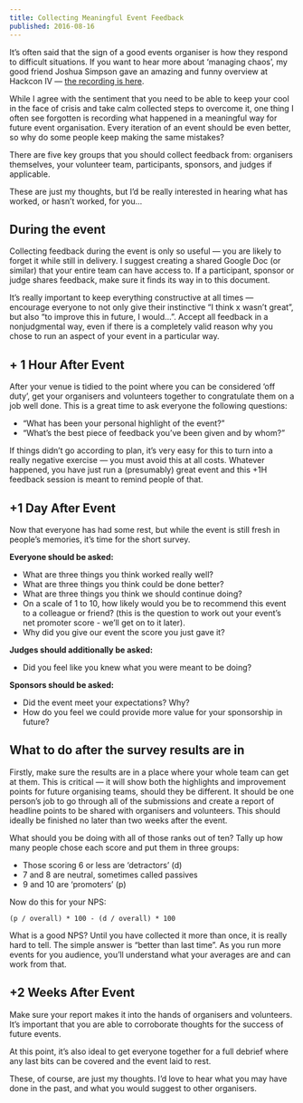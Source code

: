 ```yaml
---
title: Collecting Meaningful Event Feedback
published: 2016-08-16
---
```


It’s often said that the sign of a good events organiser is how they respond to difficult situations. If you want to hear more about ‘managing chaos’, my good friend Joshua Simpson gave an amazing and funny overview at Hackcon IV — [the recording is here](https://www.youtube.com/watch?v=Q0VOvM_JSUo).

<!--more-->

While I agree with the sentiment that you need to be able to keep your cool in the face of crisis and take calm collected steps to overcome it, one thing I often see forgotten is recording what happened in a meaningful way for future event organisation. Every iteration of an event should be even better, so why do some people keep making the same mistakes?

There are five key groups that you should collect feedback from: organisers themselves, your volunteer team, participants, sponsors, and judges if applicable.

These are just my thoughts, but I’d be really interested in hearing what has worked, or hasn’t worked, for you…

## During the event

Collecting feedback during the event is only so useful — you are likely to forget it while still in delivery. I suggest creating a shared Google Doc (or similar) that your entire team can have access to. If a participant, sponsor or judge shares feedback, make sure it finds its way in to this document.

It’s really important to keep everything constructive at all times — encourage everyone to not only give their instinctive “I think x wasn’t great”, but also “to improve this in future, I would…”. Accept all feedback in a nonjudgmental way, even if there is a completely valid reason why you chose to run an aspect of your event in a particular way.

## + 1 Hour After Event

After your venue is tidied to the point where you can be considered ‘off duty’, get your organisers and volunteers together to congratulate them on a job well done. This is a great time to ask everyone the following questions:

* “What has been your personal highlight of the event?”
* “What’s the best piece of feedback you’ve been given and by whom?”

If things didn’t go according to plan, it’s very easy for this to turn into a really negative exercise — you must avoid this at all costs. Whatever happened, you have just run a (presumably) great event and this +1H feedback session is meant to remind people of that.

## +1 Day After Event

Now that everyone has had some rest, but while the event is still fresh in people’s memories, it’s time for the short survey.

__Everyone should be asked:__

* What are three things you think worked really well?
* What are three things you think could be done better?
* What are three things you think we should continue doing?
* On a scale of 1 to 10, how likely would you be to recommend this event to a colleague or friend? (this is the question to work out your event’s net promoter score - we’ll get on to it later).
* Why did you give our event the score you just gave it?

__Judges should additionally be asked:__

* Did you feel like you knew what you were meant to be doing?

__Sponsors should be asked:__

* Did the event meet your expectations? Why?
* How do you feel we could provide more value for your sponsorship in future?

## What to do after the survey results are in

Firstly, make sure the results are in a place where your whole team can get at them. This is critical — it will show both the highlights and improvement points for future organising teams, should they be different.
It should be one person’s job to go through all of the submissions and create a report of headline points to be shared with organisers and volunteers. This should ideally be finished no later than two weeks after the event.

What should you be doing with all of those ranks out of ten? Tally up how many people chose each score and put them in three groups:

* Those scoring 6 or less are ‘detractors’ (d)
* 7 and 8 are neutral, sometimes called passives
* 9 and 10 are ‘promoters’ (p)

Now do this for your NPS:

`(p / overall) * 100 - (d / overall) * 100`

What is a good NPS? Until you have collected it more than once, it is really hard to tell. The simple answer is “better than last time”. As you run more events for you audience, you’ll understand what your averages are and can work from that.

## +2 Weeks After Event

Make sure your report makes it into the hands of organisers and volunteers. It’s important that you are able to corroborate thoughts for the success of future events.

At this point, it’s also ideal to get everyone together for a full debrief where any last bits can be covered and the event laid to rest.

These, of course, are just my thoughts. I’d love to hear what you may have done in the past, and what you would suggest to other organisers.
